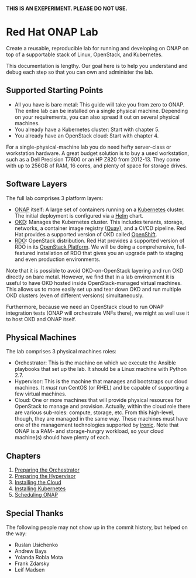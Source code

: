 **THIS IS AN EXEPERIMENT. PLEASE DO NOT USE.**

Red Hat ONAP Lab
================

Create a reusable, reproducible lab for running and developing on ONAP on top of a supportable
stack of Linux, OpenStack, and Kubernetes.

This documentation is lengthy. Our goal here is to help you understand and debug each step so that
you can own and administer the lab.


Supported Starting Points
-------------------------

* All you have is bare metal: This guide will take you from zero to ONAP. The entire lab can be
  installed on a single physical machine. Depending on your requirements, you can also spread it out
  on several physical machines.  
* You already have a Kubernetes cluster: Start with chapter 5.
* You already have an OpenStack cloud: Start with chapter 4.

For a single-physical-machine lab you do need hefty server-class or workstation hardware. A great
budget solution is to buy a used workstation, such as a Dell Precision T7600 or an HP Z820 from
2012-13. They come with up to 256GB of RAM, 16 cores, and plenty of space for storage drives.


Software Layers
---------------

The full lab comprises 3 platform layers:

* [ONAP](https://www.onap.org/) itself: A large set of containers running on a
  [Kubernetes](https://kubernetes.io/) cluster. The initial deployment is configured via a
  [Helm](https://helm.sh/) chart. 
* [OKD](https://www.okd.io/): Manages the Kubernetes cluster. This includes tenants, storage,
  networks, a container image registry ([Quay](https://www.openshift.com/products/quay)), and a
  CI/CD pipeline. Red Hat provides a supported version of OKD called
  [OpenShift](https://www.openshift.com/).
* [RDO](https://www.rdoproject.org/): OpenStack distribution.
  Red Hat provides a supported version of RDO in its
  [OpenStack Platform](https://www.redhat.com/en/technologies/linux-platforms/openstack-platform).
  We will be doing a comprehensive, full-featured installation of RDO that gives you an upgrade path
  to staging and even production environments.  

Note that it is possible to avoid OKD-on-OpenStack layering and run OKD directly on bare metal.
However, we find that in a lab environment it is useful to have OKD hosted inside OpenStack-managed
virtual machines. This allows us to more easily set up and tear down OKD and run multiple OKD
clusters (even of different versions) simultaneously.

Furthermore, because we need an OpenStack cloud to run ONAP integration tests (ONAP will orchestrate
VNFs there), we might as well use it to host OKD and ONAP itself.


Physical Machines
-----------------

The lab comprises 3 physical machines roles:

* Orchestrator: This is the machine on which we execute the Ansible playbooks that set up the lab.
  It should be a Linux machine with Python 2.7.
* Hypervisor: This is the machine that manages and bootstraps our cloud machines. It *must* run
  CentOS (or RHEL) and be capable of supporting a few virtual machines.
* Cloud: One or more machines that will provide physical resources for OpenStack to manage and
  provision. Actually, within the cloud role there are various sub-roles: compute, storage, etc.
  From this high-level, though, they are managed in the same way. These machines must have one of
  the management technologies supported by
  [Ironic](https://docs.openstack.org/ironic/latest/admin/drivers.html). Note that ONAP is a RAM-
  and storage-hungry workload, so your cloud machine(s) should have plenty of each.


Chapters
--------

1. [Preparing the Orchestrator](doc/orchestrator.md)
2. [Preparing the Hypervisor](doc/hypervisor.md)
3. [Installing the Cloud](doc/cloud.md)
4. [Installing Kubernetes](doc/kubernetes.md)
5. [Scheduling ONAP](doc/onap.md)


Special Thanks
--------------

The following people may not show up in the commit history, but helped on the way:

* Ruslan Usichenko
* Andrew Bays
* Yolanda Robla Mota
* Frank Zdarsky
* Leif Madsen
